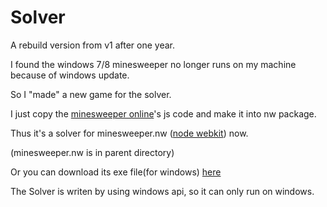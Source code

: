 # Solver

A rebuild version from v1 after one year.

I found the windows 7/8 minesweeper no longer runs on my machine because of windows update.

So I "made" a new game for the solver.

I just copy the [minesweeper online](http://minesweeperonline.com/)'s js code and make it into nw package.

Thus it's a solver for minesweeper.nw ([node webkit](https://github.com/nwjs/nw.js/)) now.

(minesweeper.nw is in parent directory)

Or you can download its exe file(for windows) [here](https://mega.nz/#F!5E8CVQJS!j0trk6Zy8GoOk36M3xTbEg)

The Solver is writen by using windows api, so it can only run on windows.
